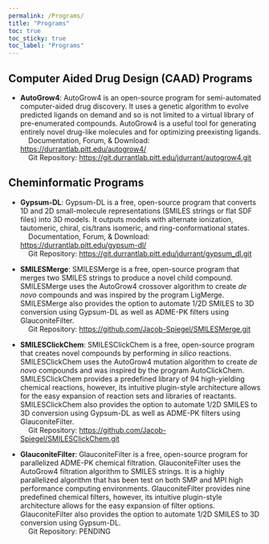 ```yaml
---
permalink: /Programs/
title: "Programs"
toc: true
toc_sticky: true
toc_label: "Programs"
---
```


## Computer Aided Drug Design (CAAD) Programs

- **AutoGrow4**: AutoGrow4 is an open-source program for semi-automated computer-aided drug discovery. It uses a genetic algorithm to evolve predicted ligands on demand and so is not limited to a virtual library of pre-enumerated compounds. AutoGrow4 is a useful tool for generating entirely novel drug-like molecules and for optimizing preexisting ligands.<br />
    &nbsp;&nbsp;&nbsp;&nbsp;Documentation, Forum, & Download: <https://durrantlab.pitt.edu/autogrow4/> <br />
    &nbsp;&nbsp;&nbsp;&nbsp;Git Repository: <https://git.durrantlab.pitt.edu/jdurrant/autogrow4.git><br />

## Cheminformatic Programs

- **Gypsum-DL**: Gypsum-DL is a free, open-source program that converts 1D and 2D small-molecule representations (SMILES strings or flat SDF files) into 3D models. It outputs models with alternate ionization, tautomeric, chiral, cis/trans isomeric, and ring-conformational states.<br />
    &nbsp;&nbsp;&nbsp;&nbsp;Documentation, Forum, & Download: <https://durrantlab.pitt.edu/gypsum-dl/><br />
    &nbsp;&nbsp;&nbsp;&nbsp;Git Repository: <https://git.durrantlab.pitt.edu/jdurrant/gypsum_dl.git>

- **SMILESMerge**: SMILESMerge is a free, open-source program that merges two SMILES strings to produce a novel child compound. SMILESMerge uses the AutoGrow4 crossover algorithm to create *de novo* compounds and was inspired by the program LigMerge. SMILESMerge also provides the option to automate 1/2D SMILES to 3D conversion using Gypsum-DL as well as ADME-PK filters using GlauconiteFilter.<br />
    &nbsp;&nbsp;&nbsp;&nbsp;Git Repository: <https://github.com/Jacob-Spiegel/SMILESMerge.git>

- **SMILESClickChem**: SMILESClickChem is a free, open-source program that creates novel compounds by performing *in silico* reactions. SMILESClickChem uses the AutoGrow4 mutation algorithm to create *de novo* compounds and was inspired by the program AutoClickChem. SMILESClickChem provides a predefined library of 94 high-yielding chemical reactions, however, its intuitive plugin-style architecture allows for the easy expansion of reaction sets and libraries of reactants. SMILESClickChem also provides the option to automate 1/2D SMILES to 3D conversion using Gypsum-DL as well as ADME-PK filters using GlauconiteFilter.<br />
    &nbsp;&nbsp;&nbsp;&nbsp;Git Repository: <https://github.com/Jacob-Spiegel/SMILESClickChem.git>

- **GlauconiteFilter**: GlauconiteFilter is a free, open-source program for parallelized ADME-PK chemical filtration. GlauconiteFilter uses the AutoGrow4 filtration algorithm to SMILES strings. It is a highly parallelized algorithm that has been test on both SMP and MPI high performance computing environments. GlauconiteFilter provides nine predefined chemical filters, however, its intuitive plugin-style architecture allows for the easy expansion of filter options. GlauconiteFilter also provides the option to automate 1/2D SMILES to 3D conversion using Gypsum-DL.<br />
    &nbsp;&nbsp;&nbsp;&nbsp;Git Repository: PENDING
